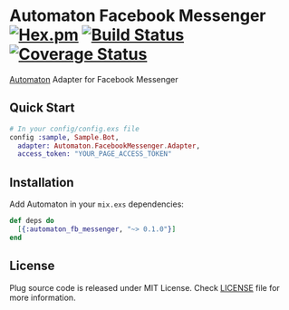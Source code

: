 # Automaton Facebook Messenger [![Hex.pm](https://img.shields.io/hexpm/v/automaton_fb_messenger.svg)](https://hex.pm/packages/automaton_fb_messenger) [![Build Status](https://semaphoreci.com/api/v1/tslim/automaton_fb_messenger/branches/master/shields_badge.svg)](https://semaphoreci.com/tslim/automaton_fb_messenger) [![Coverage Status](https://coveralls.io/repos/github/flexnode/automaton_fb_messenger/badge.svg?branch=master)](https://coveralls.io/github/flexnode/automaton_fb_messenger?branch=master)

[Automaton](https://github.com/flexnode/automaton) Adapter for Facebook Messenger

## Quick Start

  ```elixir
  # In your config/config.exs file
  config :sample, Sample.Bot,
    adapter: Automaton.FacebookMessenger.Adapter,
    access_token: "YOUR_PAGE_ACCESS_TOKEN"
  ```

## Installation

Add Automaton in your `mix.exs` dependencies:

  ```elixir
  def deps do
    [{:automaton_fb_messenger, "~> 0.1.0"}]
  end
  ```

## License

Plug source code is released under MIT License.
Check [LICENSE](https://github.com/flexnode/automaton_fb_messenger/blob/master/LICENSE.md) file for more information.
